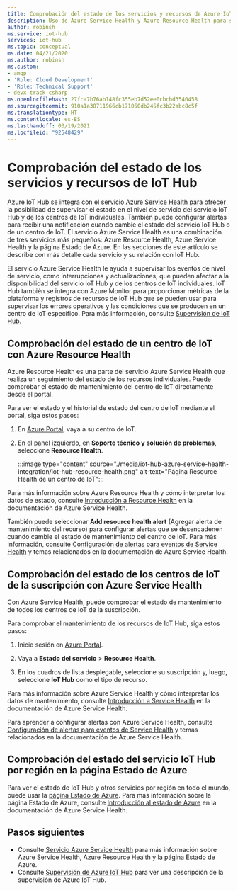 ```yaml
---
title: Comprobación del estado de los servicios y recursos de Azure IoT Hub | Microsoft Docs
description: Uso de Azure Service Health y Azure Resource Health para supervisar el centro de IoT
author: robinsh
ms.service: iot-hub
services: iot-hub
ms.topic: conceptual
ms.date: 04/21/2020
ms.author: robinsh
ms.custom:
- amqp
- 'Role: Cloud Development'
- 'Role: Technical Support'
- devx-track-csharp
ms.openlocfilehash: 27fca7b76ab148fc355eb7d52ee0cbcbd3540458
ms.sourcegitcommit: 910a1a38711966cb171050db245fc3b22abc8c5f
ms.translationtype: HT
ms.contentlocale: es-ES
ms.lasthandoff: 03/19/2021
ms.locfileid: "92548429"
---
```

# <a name="check-iot-hub-service-and-resource-health"></a>Comprobación del estado de los servicios y recursos de IoT Hub

Azure IoT Hub se integra con el [servicio Azure Service Health](../service-health/overview.md) para ofrecer la posibilidad de supervisar el estado en el nivel de servicio del servicio IoT Hub y de los centros de IoT individuales. También puede configurar alertas para recibir una notificación cuando cambie el estado del servicio IoT Hub o de un centro de IoT. El servicio Azure Service Health es una combinación de tres servicios más pequeños: Azure Resource Health, Azure Service Health y la página Estado de Azure. En las secciones de este artículo se describe con más detalle cada servicio y su relación con IoT Hub.

El servicio Azure Service Health le ayuda a supervisar los eventos de nivel de servicio, como interrupciones y actualizaciones, que pueden afectar a la disponibilidad del servicio IoT Hub y de los centros de IoT individuales. IoT Hub también se integra con Azure Monitor para proporcionar métricas de la plataforma y registros de recursos de IoT Hub que se pueden usar para supervisar los errores operativos y las condiciones que se producen en un centro de IoT específico. Para más información, consulte [Supervisión de IoT Hub](monitor-iot-hub.md).

## <a name="check-health-of-an-iot-hub-with-azure-resource-health"></a>Comprobación del estado de un centro de IoT con Azure Resource Health

Azure Resource Health es una parte del servicio Azure Service Health que realiza un seguimiento del estado de los recursos individuales. Puede comprobar el estado de mantenimiento del centro de IoT directamente desde el portal.

Para ver el estado y el historial de estado del centro de IoT mediante el portal, siga estos pasos:

1. En [Azure Portal](https://portal.azure.com), vaya a su centro de IoT.

1. En el panel izquierdo, en **Soporte técnico y solución de problemas**, seleccione **Resource Health**.

    :::image type="content" source="./media/iot-hub-azure-service-health-integration/iot-hub-resource-health.png" alt-text="Página Resource Health de un centro de IoT":::

Para más información sobre Azure Resource Health y cómo interpretar los datos de estado, consulte [Introducción a Resource Health](../service-health/resource-health-overview.md) en la documentación de Azure Service Health.

También puede seleccionar **Add resource health alert** (Agregar alerta de mantenimiento del recurso) para configurar alertas que se desencadenen cuando cambie el estado de mantenimiento del centro de IoT. Para más información, consulte [Configuración de alertas para eventos de Service Health](../service-health/alerts-activity-log-service-notifications-portal.md) y temas relacionados en la documentación de Azure Service Health.

## <a name="check-health-of-iot-hubs-in-your-subscription-with-azure-service-health"></a>Comprobación del estado de los centros de IoT de la suscripción con Azure Service Health

Con Azure Service Health, puede comprobar el estado de mantenimiento de todos los centros de IoT de la suscripción.

Para comprobar el mantenimiento de los recursos de IoT Hub, siga estos pasos:

1. Inicie sesión en [Azure Portal](https://portal.azure.com).

2. Vaya a **Estado del servicio** > **Resource Health**.

3. En los cuadros de lista desplegable, seleccione su suscripción y, luego, seleccione **IoT Hub** como el tipo de recurso.

Para más información sobre Azure Service Health y cómo interpretar los datos de mantenimiento, consulte [Introducción a Service Health](../service-health/service-health-overview.md) en la documentación de Azure Service Health.

Para aprender a configurar alertas con Azure Service Health, consulte [Configuración de alertas para eventos de Service Health](../service-health/alerts-activity-log-service-notifications-portal.md) y temas relacionados en la documentación de Azure Service Health.

## <a name="check-health-of-the-iot-hub-service-by-region-on-azure-status-page"></a>Comprobación del estado del servicio IoT Hub por región en la página Estado de Azure

Para ver el estado de IoT Hub y otros servicios por región en todo el mundo, puede usar la [página Estado de Azure](https://status.azure.com/status). Para más información sobre la página Estado de Azure, consulte [Introducción al estado de Azure](../service-health/azure-status-overview.md) en la documentación de Azure Service Health.

## <a name="next-steps"></a>Pasos siguientes

* Consulte [Servicio Azure Service Health](../service-health/overview.md) para más información sobre Azure Service Health, Azure Resource Health y la página Estado de Azure.
* Consulte [Supervisión de Azure IoT Hub](monitor-iot-hub.md) para ver una descripción de la supervisión de Azure IoT Hub.

